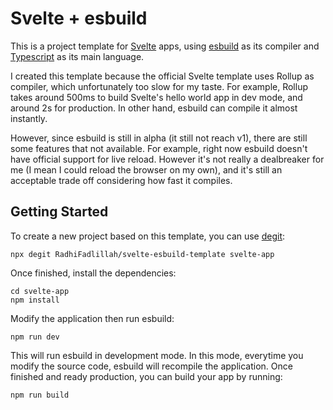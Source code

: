 # Svelte + esbuild

This is a project template for [Svelte][svelte] apps, using [esbuild][esbuild] as its compiler and
[Typescript][ts] as its main language.

I created this template because the official Svelte template uses Rollup as compiler, which unfortunately
too slow for my taste. For example, Rollup takes around 500ms to build Svelte's hello world app in dev
mode, and around 2s for production. In other hand, esbuild can compile it almost instantly.

However, since esbuild is still in alpha (it still not reach v1), there are still some features that not
available. For example, right now esbuild doesn't have official support for live reload. However it's not
really a dealbreaker for me (I mean I could reload the browser on my own), and it's still an acceptable
trade off considering how fast it compiles.

## Getting Started

To create a new project based on this template, you can use [degit]:

```
npx degit RadhiFadlillah/svelte-esbuild-template svelte-app
```

Once finished, install the dependencies:

```
cd svelte-app
npm install
```

Modify the application then run esbuild:

```
npm run dev
```

This will run esbuild in development mode. In this mode, everytime you modify the source code, esbuild
will recompile the application. Once finished and ready production, you can build your app by running:

```
npm run build
```

[svelte]: https://svelte.dev/
[esbuild]: https://esbuild.github.io/
[ts]: https://www.typescriptlang.org/
[degit]: https://github.com/Rich-Harris/degit